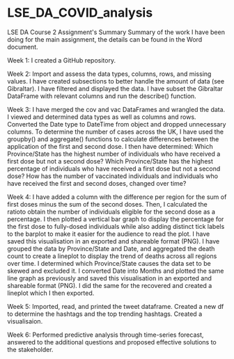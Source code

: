 # LSE_DA_COVID_analysis
LSE DA Course 2 Assignment's Summary
Summary of the work I have been doing for the main assignment, the details can be found in the Word document.

Week 1:
I created a GitHub repository.

Week 2:
Import and assess the data types, columns, rows, and missing values.
I have created subsections to better handle the amount of data (see Gibraltar). I have filtered and displayed the data.
I have subset the Gibraltar DataFrame with relevant columns and run the describe() function.

Week 3:
I have merged the cov and vac DataFrames and wrangled the data.
I viewed and determined data types as well as columns and rows.
Converted the Date type to DateTime from object and dropped unnecessary columns.
To determine the number of cases across the UK, I have used the groupby() and aggregate() functions to calculate differences between the application of the first and second dose.
I then have determined: Which Province/State has the highest number of individuals who have received a first dose but not a second dose?
Which Province/State has the highest percentage of individuals who have received a first dose but not a second dose?
How has the number of vaccinated individuals and individuals who have received the first and second doses, changed over time?

Week 4:
I have added a column with the difference per region for the sum of first doses minus the sum of the second doses. Then, I calculated the ratioto obtain the number of individuals eligible for the second dose as a percentage.
I then plotted a vertical bar graph to display the percentage for the first dose to fully-dosed individuals while also adding distinct tick labels to the barplot to make it easier for the audience to read the plot.
I have saved this visualisation in an exported and shareable format (PNG).
I have grouped the data by Province/State and Date, and aggregated the death count to create a lineplot to display the trend of deaths across all regions over time.
I determined which Province/State causes the data set to be skewed and excluded it.
I converted Date into Months and plotted the same line graph as previously and saved this visualisation in an exported and shareable format (PNG).
I did the same for the recovered and created a lineplot which I then exported.

Week 5:
Imported, read, and printed the tweet dataframe.
Created a new df to determine the hashtags and the top trending hashtags.
Created a visualisaion.

Week 6:
Performed predictive analysis through time-series forecast, answered to the additional questions and proposed effective solutions to the stakeholder.
